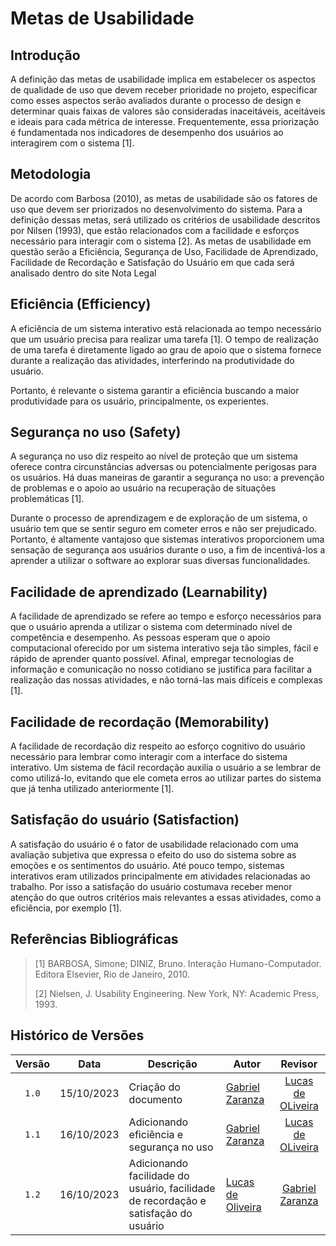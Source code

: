 # Metas de Usabilidade

## Introdução
A definição das metas de usabilidade implica em estabelecer os aspectos de qualidade de uso que devem receber prioridade no projeto, especificar como esses aspectos serão avaliados durante o processo de design e determinar quais faixas de valores são consideradas inaceitáveis, aceitáveis e ideais para cada métrica de interesse. Frequentemente, essa priorização é fundamentada nos indicadores de desempenho dos usuários ao interagirem com o sistema [1].

## Metodologia
De acordo com Barbosa (2010), as metas de usabilidade são os fatores de uso que devem ser priorizados no desenvolvimento do sistema. Para a definição dessas metas, será utilizado os critérios de usabilidade descritos por Nilsen (1993), que estão relacionados com a facilidade e esforços necessário para interagir com o sistema [2]. As metas de usabilidade em questão serão a Eficiência, Segurança de Uso, Facilidade de Aprendizado, Facilidade de Recordação e Satisfação do Usuário em que cada será analisado dentro do site Nota Legal

## Eficiência (Efficiency)
A eficiência de um sistema interativo está relacionada ao tempo necessário que um usuário precisa para realizar uma tarefa [1]. O tempo de realização de uma tarefa é diretamente ligado ao grau de apoio que o sistema fornece durante a realização das atividades, interferindo na produtividade do usuário.

Portanto, é relevante o sistema garantir a eficiência buscando a maior produtividade para os usuário, principalmente, os experientes.



## Segurança no uso (Safety)
A segurança no uso diz respeito ao nível de proteção que um sistema oferece contra circunstâncias adversas ou potencialmente perigosas para os usuários. Há duas maneiras de garantir a segurança no uso: a prevenção de problemas e o apoio ao usuário na recuperação de situações problemáticas [1].

Durante o processo de aprendizagem e de exploração de um sistema, o usuário tem que se sentir seguro em cometer erros e não ser prejudicado. Portanto, é altamente vantajoso que sistemas interativos proporcionem uma sensação de segurança aos usuários durante o uso, a fim de incentivá-los a aprender a utilizar o software ao explorar suas diversas funcionalidades.

## Facilidade de aprendizado (Learnability)
  A facilidade de aprendizado se refere ao tempo e esforço necessários para que o usuário aprenda a utilizar o sistema com determinado nível de competência e desempenho. As pessoas esperam que o apoio computacional oferecido por um sistema interativo seja tão simples, fácil e rápido de aprender quanto possível. Afinal, empregar tecnologias de informação e comunicação no nosso cotidiano se justifica para facilitar a realização das nossas atividades, e não torná-las mais difíceis e complexas [1].

## Facilidade de recordação (Memorability)
A facilidade de recordação diz respeito ao esforço cognitivo do usuário necessário para lembrar como interagir com a interface do sistema interativo. Um sistema de fácil recordação auxilia o usuário a se lembrar de como utilizá-lo, evitando que ele cometa erros ao utilizar partes do sistema que já tenha utilizado anteriormente [1].

## Satisfação do usuário (Satisfaction)
A satisfação do usuário é o fator de usabilidade relacionado com uma avaliação subjetiva que expressa o efeito do uso do sistema sobre as emoções e os sentimentos do usuário. Até pouco tempo, sistemas interativos eram utilizados principalmente em atividades relacionadas ao trabalho. Por isso a satisfação do usuário costumava receber menor atenção do que outros critérios mais relevantes a essas atividades, como a eficiência, por exemplo [1].




## Referências Bibliográficas
> [1] BARBOSA, Simone; DINIZ, Bruno. Interação Humano-Computador. Editora Elsevier, Rio de Janeiro, 2010.
>
> [2] Nielsen, J. Usability Engineering. New York, NY: Academic Press, 1993.

## Histórico de Versões

|Versão|Data|Descrição|Autor|Revisor|
|:----:|----|---------|-----|:-------:|
|`1.0`|15/10/2023|Criação do documento|[Gabriel Zaranza](https://github.com/gzaranza)|[Lucas de OLiveira](https://github.com/LucasOliveiraDiasMarquesFerreira)|
|`1.1`|16/10/2023|Adicionando eficiência e segurança no uso|[Gabriel Zaranza](https://github.com/gzaranza)|[Lucas de OLiveira](https://github.com/LucasOliveiraDiasMarquesFerreira)|
|`1.2`|16/10/2023|Adicionando facilidade do usuário, facilidade de recordação e satisfação do usuário|[Lucas de Oliveira](https://github.com/LucasOliveiraDiasMarquesFerreira)|[Gabriel Zaranza](https://github.com/gzaranza)|
